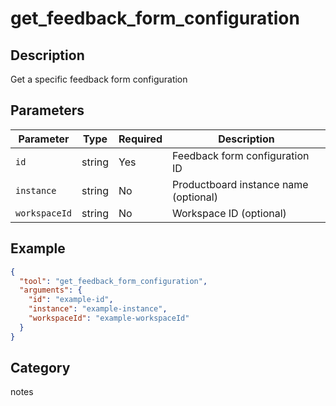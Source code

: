 # get_feedback_form_configuration

## Description

Get a specific feedback form configuration

## Parameters

| Parameter     | Type   | Required | Description                           |
| ------------- | ------ | -------- | ------------------------------------- |
| `id`          | string | Yes      | Feedback form configuration ID        |
| `instance`    | string | No       | Productboard instance name (optional) |
| `workspaceId` | string | No       | Workspace ID (optional)               |

## Example

```json
{
  "tool": "get_feedback_form_configuration",
  "arguments": {
    "id": "example-id",
    "instance": "example-instance",
    "workspaceId": "example-workspaceId"
  }
}
```

## Category

notes
